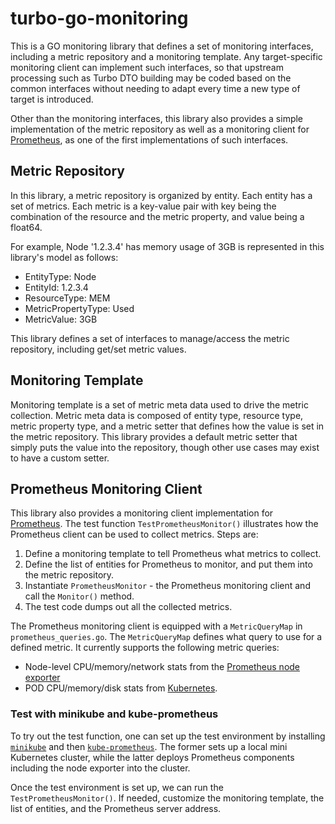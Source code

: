 # turbo-go-monitoring

This is a GO monitoring library that defines a set of monitoring interfaces, including a metric repository and a
monitoring template.  Any target-specific monitoring client can implement such interfaces, so that upstream processing
such as Turbo DTO building may be coded based on the common interfaces without needing to adapt every time a new type
of target is introduced.

Other than the monitoring interfaces, this library also provides a simple implementation of the metric repository as
well as a monitoring client for [Prometheus](https://prometheus.io/), as one of the first implementations of such
interfaces.

## Metric Repository

In this library, a metric repository is organized by entity.  Each entity has a set of metrics.  Each metric is a
key-value pair with key being the combination of the resource and the metric property, and value being a float64.

For example, Node '1.2.3.4' has memory usage of 3GB is represented in this library's model as follows:
* EntityType: Node
* EntityId: 1.2.3.4
* ResourceType: MEM
* MetricPropertyType: Used
* MetricValue: 3GB

This library defines a set of interfaces to manage/access the metric repository, including get/set metric values.

## Monitoring Template

Monitoring template is a set of metric meta data used to drive the metric collection.  Metric meta data is composed of
entity type, resource type, metric property type, and a metric setter that defines how the value is set in the metric
repository.  This library provides a default metric setter that simply puts the value into the repository, though
other use cases may exist to have a custom setter.

## Prometheus Monitoring Client

This library also provides a monitoring client implementation for [Prometheus](https://prometheus.io/).  The test
function `TestPrometheusMonitor()` illustrates how the Prometheus client can be used to collect metrics.  Steps are:
1. Define a monitoring template to tell Prometheus what metrics to collect.
2. Define the list of entities for Prometheus to monitor, and put them into the metric repository.
3. Instantiate `PrometheusMonitor` - the Prometheus monitoring client and call the `Monitor()` method.
4. The test code dumps out all the collected metrics.

The Prometheus monitoring client is equipped with a `MetricQueryMap` in `prometheus_queries.go`.  The `MetricQueryMap`
defines what query to use for a defined metric.  It currently supports the following metric queries:
* Node-level CPU/memory/network stats from the [Prometheus node exporter](https://github.com/prometheus/node_exporter)
* POD CPU/memory/disk stats from [Kubernetes](https://github.com/kubernetes/kubernetes).

### Test with minikube and kube-prometheus

To try out the test function, one can set up the test environment by installing
[`minikube`](https://github.com/kubernetes/minikube) and then
[`kube-prometheus`](https://github.com/coreos/prometheus-operator/tree/master/contrib/kube-prometheus).  The former
sets up a local mini Kubernetes cluster, while the latter deploys Prometheus components including the node exporter
into the cluster.

Once the test environment is set up, we can run the `TestPrometheusMonitor()`.  If needed, customize the monitoring
template, the list of entities, and the Prometheus server address.